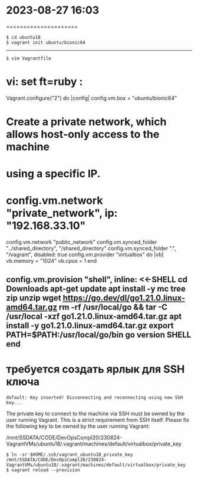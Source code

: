 # 2023-08-27    16:03
=====================

    $ cd ubuntu18
    $ vagrant init ubuntu/bionic64
----------------------------------
    $ vim Vagrantfile
# vi: set ft=ruby :
Vagrant.configure("2") do |config|
  config.vm.box = "ubuntu/bionic64"

  # Create a private network, which allows host-only access to the machine
  # using a specific IP.
  # config.vm.network "private_network", ip: "192.168.33.10"

   config.vm.network "public_network"
   config.vm.synced_folder "../shared_directory", "/shared_directory"
   config.vm.synced_folder ".", "/vagrant", disabled: true
   config.vm.provider "virtualbox" do |vb|
      vb.memory = "1024"
      vb.cpus = 1
   end

   config.vm.provision "shell", inline: <<-SHELL
     cd Downloads
     apt-get update
     apt install -y mc tree zip unzip
     wget https://go.dev/dl/go1.21.0.linux-amd64.tar.gz
     rm -rf /usr/local/go && tar -C /usr/local -xzf go1.21.0.linux-amd64.tar.gz
     apt install -y go1.21.0.linux-amd64.tar.gz
     export PATH=$PATH:/usr/local/go/bin
     go version
   SHELL
end
----------------------------------


# требуется создать ярлык для SSH ключа
    default: Key inserted! Disconnecting and reconnecting using new SSH key...
The private key to connect to the machine via SSH must be owned
by the user running Vagrant. This is a strict requirement from
SSH itself. Please fix the following key to be owned by the user
running Vagrant:

/mnt/SSDATA/CODE/DevOpsCompl20/230824-VagrantVMs/ubuntu18/.vagrant/machines/default/virtualbox/private_key


    $ ln -sr $HOME/.ssh/vagrant_ubuntu18_private_key /mnt/SSDATA/CODE/DevOpsCompl20/230824-VagrantVMs/ubuntu18/.vagrant/machines/default/virtualbox/private_key
    $ vagrant reload --provision

